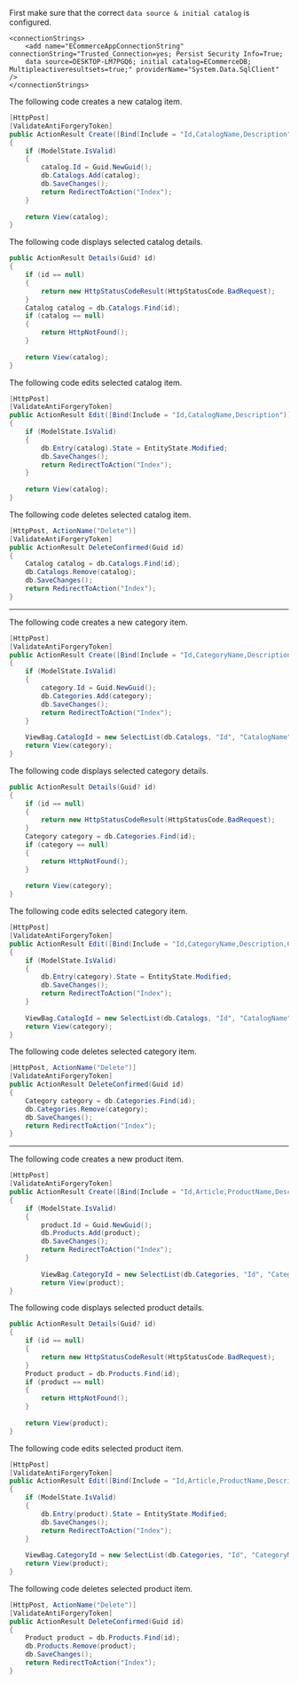 
First make sure that the correct ```data source & initial catalog``` is configured.

``` Web.config
<connectionStrings>
    <add name="ECommerceAppConnectionString" connectionString="Trusted_Connection=yes; Persist Security Info=True; 
    data source=DESKTOP-LM7PGQ6; initial catalog=ECommerceDB; Multipleactiveresultsets=true;" providerName="System.Data.SqlClient" />
</connectionStrings>
```

The following code creates a new catalog item.

``` CatalogsController.cs 
[HttpPost]
[ValidateAntiForgeryToken]
public ActionResult Create([Bind(Include = "Id,CatalogName,Description")] Catalog catalog)
{
    if (ModelState.IsValid)
    {
        catalog.Id = Guid.NewGuid();
        db.Catalogs.Add(catalog);
        db.SaveChanges();
        return RedirectToAction("Index");
    }
​
    return View(catalog);
}
```

The following code displays selected catalog details.

``` CatalogsController.cs 
public ActionResult Details(Guid? id)
{
    if (id == null)
    {
        return new HttpStatusCodeResult(HttpStatusCode.BadRequest);
    }
    Catalog catalog = db.Catalogs.Find(id);
    if (catalog == null)
    {
        return HttpNotFound();
    }
    
    return View(catalog);
}
```

The following code edits selected catalog item.

``` CatalogsController.cs 
[HttpPost]
[ValidateAntiForgeryToken]
public ActionResult Edit([Bind(Include = "Id,CatalogName,Description")] Catalog catalog)
{
    if (ModelState.IsValid)
    {
        db.Entry(catalog).State = EntityState.Modified;
        db.SaveChanges();
        return RedirectToAction("Index");
    }
​
    return View(catalog);
}
```

The following code deletes selected catalog item.

``` CatalogsController.cs 
[HttpPost, ActionName("Delete")]
[ValidateAntiForgeryToken]
public ActionResult DeleteConfirmed(Guid id)
{
    Catalog catalog = db.Catalogs.Find(id);
    db.Catalogs.Remove(catalog);
    db.SaveChanges();
    return RedirectToAction("Index");
}
```

***

The following code creates a new category item.

``` CategoriesController.cs 
[HttpPost]
[ValidateAntiForgeryToken]
public ActionResult Create([Bind(Include = "Id,CategoryName,Description,CatalogId")] Category category)
{
    if (ModelState.IsValid)
    {
        category.Id = Guid.NewGuid();
        db.Categories.Add(category);
        db.SaveChanges();
        return RedirectToAction("Index");
    }
​
    ViewBag.CatalogId = new SelectList(db.Catalogs, "Id", "CatalogName", category.CatalogId);
    return View(category);
}
```

The following code displays selected category details.

``` CategoriesController.cs 
public ActionResult Details(Guid? id)
{
    if (id == null)
    {
        return new HttpStatusCodeResult(HttpStatusCode.BadRequest);
    }
    Category category = db.Categories.Find(id);
    if (category == null)
    {
        return HttpNotFound();
    }
    
    return View(category);
}
```

The following code edits selected category item.

``` CategoriesController.cs 
[HttpPost]
[ValidateAntiForgeryToken]
public ActionResult Edit([Bind(Include = "Id,CategoryName,Description,CatalogId")] Category category)
{
    if (ModelState.IsValid)
    {
        db.Entry(category).State = EntityState.Modified;
        db.SaveChanges();
        return RedirectToAction("Index");
    }
    
    ViewBag.CatalogId = new SelectList(db.Catalogs, "Id", "CatalogName", category.CatalogId);
    return View(category);
}
```

The following code deletes selected category item.

``` CategoriesController.cs 
[HttpPost, ActionName("Delete")]
[ValidateAntiForgeryToken]
public ActionResult DeleteConfirmed(Guid id)
{
    Category category = db.Categories.Find(id);
    db.Categories.Remove(category);
    db.SaveChanges();
    return RedirectToAction("Index");
}
```

***

The following code creates a new product item.

``` ProductsController.cs 
[HttpPost]
[ValidateAntiForgeryToken]
public ActionResult Create([Bind(Include = "Id,Article,ProductName,Description,Price,InStock,CategoryId")] Product product)
{
    if (ModelState.IsValid)
    {
        product.Id = Guid.NewGuid();
        db.Products.Add(product);
        db.SaveChanges();
        return RedirectToAction("Index");
    }
​
        ViewBag.CategoryId = new SelectList(db.Categories, "Id", "CategoryName", product.CategoryId);
        return View(product);
}
```

The following code displays selected product details.

``` ProductsController.cs 
public ActionResult Details(Guid? id)
{
    if (id == null)
    {
        return new HttpStatusCodeResult(HttpStatusCode.BadRequest);
    }
    Product product = db.Products.Find(id);
    if (product == null)
    {
        return HttpNotFound();
    }
    
    return View(product);
}
```

The following code edits selected product item.

``` ProductsController.cs 
[HttpPost]
[ValidateAntiForgeryToken]
public ActionResult Edit([Bind(Include = "Id,Article,ProductName,Description,Price,InStock,CategoryId")] Product product)
{
    if (ModelState.IsValid)
    {
        db.Entry(product).State = EntityState.Modified;
        db.SaveChanges();
        return RedirectToAction("Index");
    }
    
    ViewBag.CategoryId = new SelectList(db.Categories, "Id", "CategoryName", product.CategoryId);
    return View(product);
}
```

The following code deletes selected product item.

``` ProductsController.cs 
[HttpPost, ActionName("Delete")]
[ValidateAntiForgeryToken]
public ActionResult DeleteConfirmed(Guid id)
{
    Product product = db.Products.Find(id);
    db.Products.Remove(product);
    db.SaveChanges();
    return RedirectToAction("Index");
}
```